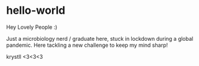 # hello-world

Hey Lovely People :)

Just a microbiology nerd / graduate here, stuck in lockdown during a global pandemic.
Here tackling a new challenge to keep my mind sharp!

krystll <3<3<3

